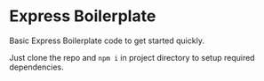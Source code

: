 # Express Boilerplate
Basic Express Boilerplate code to get started quickly.

Just clone the repo and ``npm i`` in project directory to setup required dependencies.
